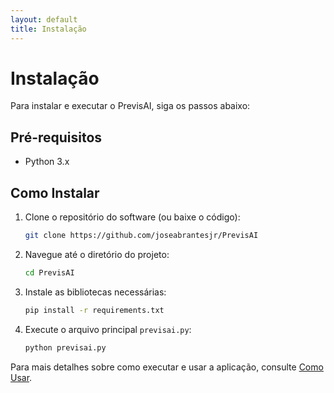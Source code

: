 ```yaml
---
layout: default
title: Instalação
---
```


# Instalação

Para instalar e executar o PrevisAI, siga os passos abaixo:

## Pré-requisitos

- Python 3.x

## Como Instalar

1. Clone o repositório do software (ou baixe o código):

    ```bash
    git clone https://github.com/joseabrantesjr/PrevisAI
    ```

2. Navegue até o diretório do projeto:

    ```bash
    cd PrevisAI
    ```

3. Instale as bibliotecas necessárias:

    ```bash
    pip install -r requirements.txt
    ```

4. Execute o arquivo principal `previsai.py`:

    ```bash
    python previsai.py
    ```

Para mais detalhes sobre como executar e usar a aplicação, consulte [Como Usar](uso.md).
